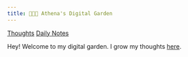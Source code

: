 ```yaml
---
title: 👩🏻‍🌾 Athena's Digital Garden 
---
```


[Thoughts](/thoughts)
[Daily Notes](/notes)

Hey! Welcome to my digital garden. I grow my thoughts [here](/thoughts).